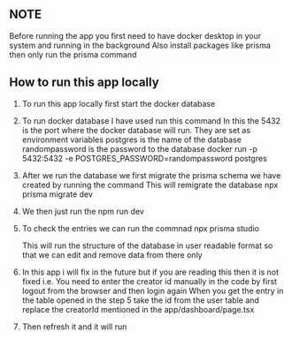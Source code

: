 ## NOTE
Before running the app you first need to have docker desktop in your system and running in the background
Also install packages like prisma then only run the prisma command

## How to run this app locally
1. To run this app locally first start the docker database
2. To run docker database I have used run this command
    In this the 5432 is the port where the docker database will run. They are set as environment variables
    postgres is the name of the database
    randompassword is the password to the database
        docker run -p 5432:5432 -e POSTGRES_PASSWORD=randompassword postgres

    

3. After we run the database we first migrate the prisma schema we have created by running the command
    This will remigrate the database 
            npx prisma migrate dev

    

4. We then just run the 
        npm run dev

5. To check the entries we can run the commnad 
        npx prisma studio

    This will run the structure of the database in user readable format so that we can edit and remove data from there only
    
6. In this app i will fix in the future but if you are reading this then it is not fixed i.e.
   You need to enter the creator id manually in the code by first logout from the browser and then login again 
   When you get the entry in the table opened in the step 5 take the id from the user table and replace the creatorId mentioned in the app/dashboard/page.tsx 

7. Then refresh it and it will run 


